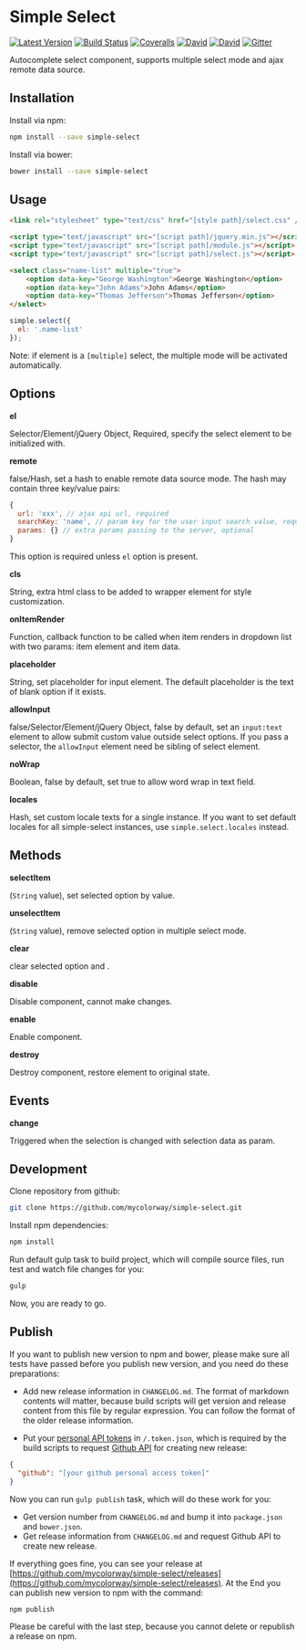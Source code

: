 Simple Select
=============

[![Latest Version](https://img.shields.io/npm/v/simple-select.svg)](https://www.npmjs.com/package/simple-select)
[![Build Status](https://img.shields.io/travis/mycolorway/simple-select.svg)](https://travis-ci.org/mycolorway/simple-select)
[![Coveralls](https://img.shields.io/coveralls/mycolorway/simple-select.svg)](https://coveralls.io/github/mycolorway/simple-select)
[![David](https://img.shields.io/david/mycolorway/simple-select.svg)](https://david-dm.org/mycolorway/simple-select)
[![David](https://img.shields.io/david/dev/mycolorway/simple-select.svg)](https://david-dm.org/mycolorway/simple-select#info=devDependencies)
[![Gitter](https://img.shields.io/gitter/room/nwjs/nw.js.svg)](https://gitter.im/mycolorway/simple-select)


Autocomplete select component, supports multiple select mode and ajax remote data source.

## Installation

Install via npm:

```bash
npm install --save simple-select
```

Install via bower:

```bash
bower install --save simple-select
```

## Usage

```html
<link rel="stylesheet" type="text/css" href="[style path]/select.css" />

<script type="text/javascript" src="[script path]/jquery.min.js"></script>
<script type="text/javascript" src="[script path]/module.js"></script>
<script type="text/javascript" src="[script path]/select.js"></script>

<select class="name-list" multiple="true">
    <option data-key="George Washington">George Washington</option>
    <option data-key="John Adams">John Adams</option>
    <option data-key="Thomas Jefferson">Thomas Jefferson</option>
</select>
```

```js
simple.select({
  el: '.name-list'
});
```

Note: if element is a `[multiple]` select, the multiple mode will be activated automatically.

## Options

__el__

Selector/Element/jQuery Object, Required, specify the select element to be initialized with.

__remote__

false/Hash, set a hash to enable remote data source mode. The hash may contain three key/value pairs:

```js
{
  url: 'xxx', // ajax api url, required
  searchKey: 'name', // param key for the user input search value, required
  params: {} // extra params passing to the server, optional
}
```

 This option is required unless `el` option is present.

__cls__

String, extra html class to be added to wrapper element for style customization.

__onItemRender__

Function, callback function to be called when item renders in dropdown list with two params: item element and item data.

__placeholder__

String, set placeholder for input element. The default placeholder is the text of blank option if it exists.

__allowInput__

false/Selector/Element/jQuery Object, false by default, set an `input:text` element to allow submit custom value outside select options. If you pass a selector, the `allowInput` element need be sibling of select element.

__noWrap__

Boolean, false by default, set true to allow word wrap in text field.

__locales__

Hash, set custom locale texts for a single instance. If you want to set default locales for all simple-select instances, use `simple.select.locales` instead.


## Methods

__selectItem__

(`String` value), set selected option by value.

__unselectItem__

(`String` value), remove selected option in multiple select mode.

__clear__

clear selected option and .

__disable__

Disable component, cannot make changes.

__enable__

Enable component.

__destroy__

Destroy component, restore element to original state.

## Events

__change__

Triggered when the selection is changed with selection data as param.

## Development

Clone repository from github:

```bash
git clone https://github.com/mycolorway/simple-select.git
```

Install npm dependencies:

```bash
npm install
```

Run default gulp task to build project, which will compile source files, run test and watch file changes for you:

```bash
gulp
```

Now, you are ready to go.

## Publish

If you want to publish new version to npm and bower, please make sure all tests have passed before you publish new version, and you need do these preparations:

* Add new release information in `CHANGELOG.md`. The format of markdown contents will matter, because build scripts will get version and release content from this file by regular expression. You can follow the format of the older release information.

* Put your [personal API tokens](https://github.com/blog/1509-personal-api-tokens) in `/.token.json`, which is required by the build scripts to request [Github API](https://developer.github.com/v3/) for creating new release:

```json
{
  "github": "[your github personal access token]"
}
```

Now you can run `gulp publish` task, which will do these work for you:

* Get version number from `CHANGELOG.md` and bump it into `package.json` and `bower.json`.
* Get release information from `CHANGELOG.md` and request Github API to create new release.

If everything goes fine, you can see your release at [https://github.com/mycolorway/simple-select/releases](https://github.com/mycolorway/simple-select/releases). At the End you can publish new version to npm with the command:

```bash
npm publish
```

Please be careful with the last step, because you cannot delete or republish a release on npm.
